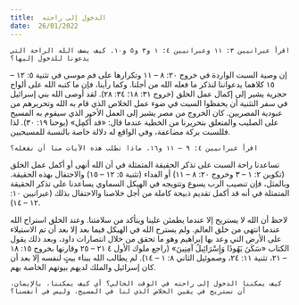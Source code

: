 ```yaml
---
title:  الدخول إلى راحته
date:  26/01/2022
---
```


`اقرأ عبرانيين ٣: ١١ وعبرانيين ٤: ١ و٣ و٥ و١٠. كيف يصف الله الراحة التي يدعونا للدخول إليها؟`

إن وصية السبت الواردة في خروج ٢٠: ٨ – ١١ وتكرارها على فم موسى في تثنية ٥: ١٢ – ١٥ كلاهما يدعواننا لنذكر ما فعله الله من أجلنا. وكما رأينا، فإن ما كتبه الله على ألواح حجرية يشير إلى إكمال عمل الخلق (خروج ٣١: ١٨؛ ٣٤: ٢٨). لقد أوصى الله بني إسرائيل في سفر التثنية أن يحفظوا السبت في ضوء عمل الخلاص الذي قام به الله وتحريرهم من عبودية المصريين. كان الخروج من مصر يشير إلى العمل الأخير الذي سيقوم به المسيح على الصليب والمتعلق بتحريرنا من الخطية عندما قال: «قد أُكمِل» (يوحنا ١٩: ٣٠). لذا فللسبت بركة مضاعفة، وفي الواقع له دلالة خاصة بالنسبة للمسيحيين.

`اقرأ عبرانيين ٤: ٩ – ١١ و١٦. ماذا تطلب هذه الآيات منا أن نفعله؟`

تساعدنا راحة السبت على تذكر الحقيقة المتمثلة في أن الله أنهى أو أكمل عمل الخلق (تكوين ٢: ١ – ٣ وخروج ٢٠: ٨ – ١١) أو الفداء (تثنية ٥: ١٢ – ١٥) والاحتفال بهذه الحقيقة. وبالمثل، فإن تنصيب الرب يسوع وتتويجه في الهيكل السماوي يساعدنا على تذكر الحقيقة المتمثلة في أنه قد أكمل تقديم ذبيحة كاملة من أجل خلاصنا والاحتفال بذلك (عبرانيين ١٠: ١٢ – ١٤).

لاحظ أن الله لا يستريح إلا عندما يطمئن علينا ويتأكد من سلامتنا. وعند الخلق استراح الله عندما انتهى من خلق العالم. ولم يسترح الله في الهيكل فيما بعد إلا بعد أن تم الاستيلاء على الأرض التي وعد بها إبراهيم وهو ما تحقق من خلال انتصارات داود، وبعد ذلك يقول الكتاب «سَكَنَ يَهُوذَا وَإِسْرَائِيلُ آمِنِينَ» (راجع ملوك الأول ٤ ٢١ – ٢٥ وقارنها بخروج ١٥: ١٨ – ٢١، تثنية ١١: ٢٤، وصموئيل الثاني ٨: ١ – ١٤). لم يطالب الله ببناء بيتٍ لنفسه إلا بعد أن كان إسرائيل والملك لديهم بيوتهم الخاصة بهم.

`كيف يمكننا الدخول إلى راحته في الوقت الحالي؟ أي كيف يمكننا، بالإيمان، أن نستريح في يقين الخلاص الذي لنا في المسيح، وليس في أنفسنا؟`